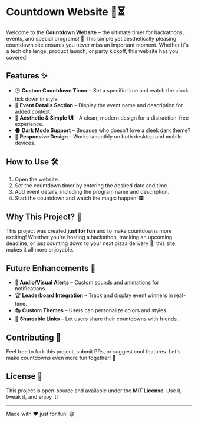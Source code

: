 # Countdown Website 🎉⏳

Welcome to the **Countdown Website** – the ultimate timer for hackathons, events, and special programs! 🚀 This simple yet aesthetically pleasing countdown site ensures you never miss an important moment. Whether it's a tech challenge, product launch, or party kickoff, this website has you covered!

## Features ✨
- 🕒 **Custom Countdown Timer** – Set a specific time and watch the clock tick down in style.
- 📝 **Event Details Section** – Display the event name and description for added context.
- 🎨 **Aesthetic & Simple UI** – A clean, modern design for a distraction-free experience.
- 🌑 **Dark Mode Support** – Because who doesn’t love a sleek dark theme?
- 📱 **Responsive Design** – Works smoothly on both desktop and mobile devices.

## How to Use 🛠️
1. Open the website.
2. Set the countdown timer by entering the desired date and time.
3. Add event details, including the program name and description.
4. Start the countdown and watch the magic happen! 🎆

## Why This Project? 🤔
This project was created **just for fun** and to make countdowns more exciting! Whether you're hosting a hackathon, tracking an upcoming deadline, or just counting down to your next pizza delivery 🍕, this site makes it all more enjoyable.

## Future Enhancements 🔮
- 📢 **Audio/Visual Alerts** – Custom sounds and animations for notifications.
- 🏆 **Leaderboard Integration** – Track and display event winners in real-time.
- 🎭 **Custom Themes** – Users can personalize colors and styles.
- 🔗 **Shareable Links** – Let users share their countdowns with friends.

## Contributing 🤝
Feel free to fork this project, submit PRs, or suggest cool features. Let's make countdowns even more fun together! 🎯

## License 📜
This project is open-source and available under the **MIT License**. Use it, tweak it, and enjoy it!

---
Made with ❤️ just for fun! 😄
